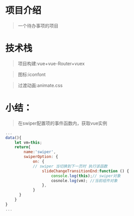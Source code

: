 # 项目介绍
>一个待办事项的项目

# 技术栈
>项目构建:vue+vue-Router+vuex

>图标:iconfont

>过渡动画:animate.css

# 小结：
>在swiper配置项的事件函数内，获取vue实例
```javascript
...
data(){
    let vm=this;
    return{
        name:'swiper',
        swiperOption: {
            on: {
            // swiper 当切换到下一页时 执行该函数
                slideChangeTransitionEnd:function () {
                    console.log(this);// swiper对象
                    cosnole.log(vm); //当前组件对象
                },
            }
      }
    }
}
...
```